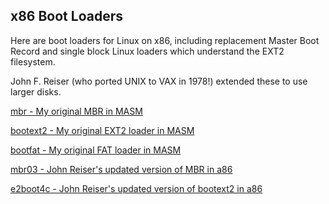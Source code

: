## x86 Boot Loaders

Here are boot loaders for Linux on x86, including replacement Master Boot
Record and single block Linux loaders which understand the EXT2 filesystem.

John F. Reiser (who ported UNIX to VAX in 1978!) extended these to use
larger disks.

[mbr - My original MBR in MASM](https://github.com/jhallen/joes-sandbox/tree/master/boot/mbr)

[bootext2 - My original EXT2 loader in MASM](https://github.com/jhallen/joes-sandbox/tree/master/boot/bootext2)

[bootfat - My original FAT loader in MASM](https://github.com/jhallen/joes-sandbox/tree/master/boot/bootfat)

[mbr03 - John Reiser's updated version of MBR in a86](https://github.com/jhallen/joes-sandbox/tree/master/boot/mbr03)

[e2boot4c - John Reiser's updated version of bootext2 in a86](https://github.com/jhallen/joes-sandbox/tree/master/boot/e2boot4c)
